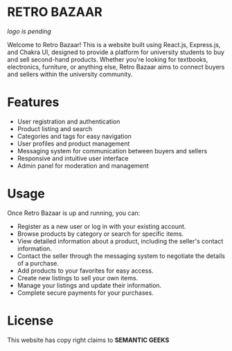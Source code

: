 # RETRO BAZAAR
_logo is pending_

Welcome to Retro Bazaar! This is a website built using React.js, Express.js, and Chakra UI, designed to provide a platform for university students to buy and sell second-hand products. Whether you're looking for textbooks, electronics, furniture, or anything else, Retro Bazaar aims to connect buyers and sellers within the university community.

# Features
- User registration and authentication
- Product listing and search
- Categories and tags for easy navigation
- User profiles and product management
- Messaging system for communication between buyers and sellers
- Responsive and intuitive user interface
- Admin panel for moderation and management

# Usage
Once Retro Bazaar is up and running, you can:

- Register as a new user or log in with your existing account.
- Browse products by category or search for specific items.
- View detailed information about a product, including the seller's contact information.
- Contact the seller through the messaging system to negotiate the details of a purchase.
- Add products to your favorites for easy access.
- Create new listings to sell your own items.
- Manage your listings and update their information.
- Complete secure payments for your purchases.

# License
This website has copy right claims to **SEMANTIC GEEKS**
